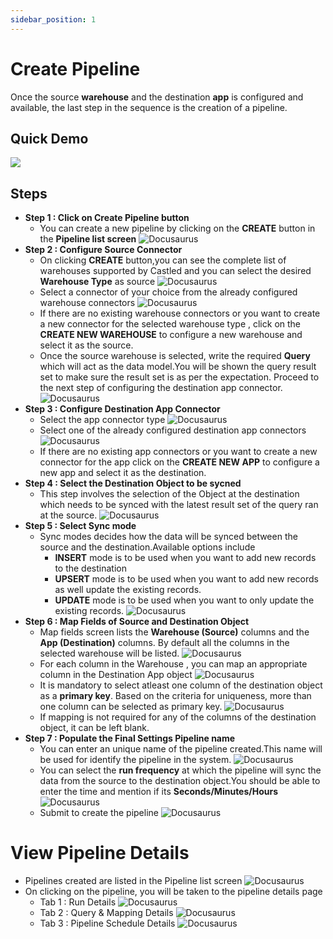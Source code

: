 ```yaml
---
sidebar_position: 1
---
```


# Create Pipeline

Once the source **warehouse** and the destination **app** is configured and available, the last step in the sequence is the creation of a pipeline.

## Quick Demo

[![](https://cdn.loom.com/sessions/thumbnails/17bd25ed06cd4ca7a7215440606e2041-with-play.gif)](https://www.loom.com/embed/17bd25ed06cd4ca7a7215440606e2041)

## Steps

- **Step 1 : Click on Create Pipeline button**
  - You can create a new pipeline by clicking on the **CREATE** button in the **Pipeline list screen**
    ![Docusaurus](/img/screens/pipelines/pipeline_menu.png)
- **Step 2 : Configure Source Connector**
  - On clicking **CREATE** button,you can see the complete list of warehouses supported by Castled and you can select the desired **Warehouse Type** as source
    ![Docusaurus](/img/screens/pipelines/select_src_type.png)
  - Select a connector of your choice from the already configured warehouse connectors
    ![Docusaurus](/img/screens/pipelines/select_src_config.png)
  - If there are no existing warehouse connectors or you want to create a new connector for the selected warehouse type , click on the **CREATE NEW WAREHOUSE** to configure a new warehouse and select it as the source.
  - Once the source warehouse is selected, write the required **Query** which will act as the data model.You will be shown the query result set to make sure the result set is as per the expectation. Proceed to the next step of configuring the destination app connector.
    ![Docusaurus](/img/screens/pipelines/create_model.png)
- **Step 3 : Configure Destination App Connector**
  - Select the app connector type
    ![Docusaurus](/img/screens/pipelines/select_dest_type.png)
  - Select one of the already configured destination app connectors
    ![Docusaurus](/img/screens/pipelines/select_dest_config.png)
  - If there are no existing app connectors or you want to create a new connector for the app click on the **CREATE NEW APP** to configure a new app and select it as the destination.
- **Step 4 : Select the Destination Object to be sycned**
  - This step involves the selection of the Object at the destination which needs to be synced with the latest result set of the query ran at the source.
    ![Docusaurus](/img/screens/pipelines/select_dest_object.png)
- **Step 5 : Select Sync mode**
  - Sync modes decides how the data will be synced between the source and the destination.Available options include
    - **INSERT** mode is to be used when you want to add new records to the destination
    - **UPSERT** mode is to be used when you want to add new records as well update the existing records.
    - **UPDATE** mode is to be used when you want to only update the existing records.
      ![Docusaurus](/img/screens/pipelines/select_insert_type.png)
- **Step 6 : Map Fields of Source and Destination Object**
  - Map fields screen lists the **Warehouse (Source)** columns and the **App (Destination)** columns. By default all the columns in the selected warehouse will be listed.
    ![Docusaurus](/img/screens/pipelines/mapping_screen.png)
  - For each column in the Warehouse , you can map an appropriate column in the Destination App object
    ![Docusaurus](/img/screens/pipelines/complete_mapping.png)
  - It is mandatory to select atleast one column of the destination object as a **primary key**. Based on the criteria for uniqueness, more than one column can be selected as primary key.
    ![Docusaurus](/img/screens/pipelines/primary_key_selection.png)
  - If mapping is not required for any of the columns of the destination object, it can be left blank.
- **Step 7 : Populate the Final Settings Pipeline name**
  - You can enter an unique name of the pipeline created.This name will be used for identify the pipeline in the system.
    ![Docusaurus](/img/screens/pipelines/pipeline_name.png)
  - You can select the **run frequency** at which the pipeline will sync the data from the source to the destination object.You should be able to enter the time and mention if its **Seconds/Minutes/Hours**
    ![Docusaurus](/img/screens/pipelines/pipeline_settings.png)
  - Submit to create the pipeline
    ![Docusaurus](/img/screens/pipelines/submit_pipeline.png)

# View Pipeline Details

- Pipelines created are listed in the Pipeline list screen
  ![Docusaurus](/img/screens/pipelines/pipeline_created.png)
- On clicking on the pipeline, you will be taken to the pipeline details page
  - Tab 1 : Run Details
    ![Docusaurus](/img/screens/pipelines/pipeline_details_1.png)
  - Tab 2 : Query & Mapping Details
    ![Docusaurus](/img/screens/pipelines/pipeline_details_2.png)
  - Tab 3 : Pipeline Schedule Details
    ![Docusaurus](/img/screens/pipelines/pipeline_details_3.png)
